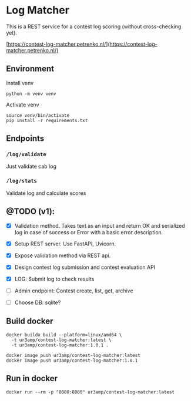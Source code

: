 # Log Matcher 
This is a REST service for a contest log scoring (without cross-checking yet).

[https://contest-log-matcher.petrenko.nl/](https://contest-log-matcher.petrenko.nl/)

## Environment
Install venv
```shell
python -m venv venv
```

Activate venv
```shell
source venv/bin/activate
pip install -r requirements.txt
```

## Endpoints

### `/log/validate`
Just validate cab log

### `/log/stats`
Validate log and calculate scores

## @TODO (v1):

- [x] Validation method. Takes text as an input and return OK and serialized log in case of success or Error with a basic error description.
- [x] Setup REST server. Use FastAPI, Uvicorn.
- [x] Expose validation method via REST api.
- [x] Design contest log submission and contest evaluation API
- [x] LOG: Submit log to check results

- [ ] Admin endpoint: Contest create, list, get, archive
- [ ] Choose DB: sqlite?

## Build docker
```shell
docker buildx build --platform=linux/amd64 \
  -t ur3amp/contest-log-matcher:latest \
  -t ur3amp/contest-log-matcher:1.0.1 .
```


```shell
docker image push ur3amp/contest-log-matcher:latest
docker image push ur3amp/contest-log-matcher:1.0.1
```

## Run in docker

```shell
docker run --rm -p "8080:8080" ur3amp/contest-log-matcher:latest 
```
